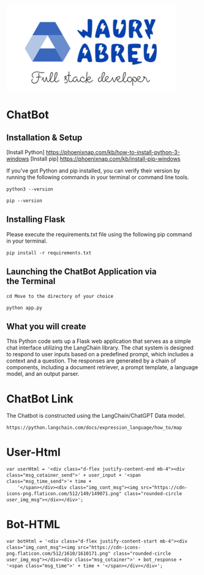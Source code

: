![ChatBot](logo/jaury_abreu_logo.png)

# ChatBot
## Installation & Setup

[Install Python] https://phoenixnap.com/kb/how-to-install-python-3-windows
[Install pip] https://phoenixnap.com/kb/install-pip-windows

If you've got Python and pip installed, you can verify their version by running the following commands in your terminal or command line tools.

```
python3 --version
```
```
pip --version
```

## Installing Flask

Please execute the requirements.txt file using the following pip command in your terminal.

```
pip install -r requirements.txt
```


## Launching the ChatBot Application via the Terminal

```
cd Move to the directory of your choice
```

```
python app.py
```



## What you will create

This Python code sets up a Flask web application that serves as a simple chat interface utilizing the LangChain library. The chat system is designed to respond to user inputs based on a predefined prompt, which includes a context and a question. The responses are generated by a chain of components, including a document retriever, a prompt template, a language model, and an output parser.

# ChatBot Link
The Chatbot is constructed using the LangChain/ChatGPT Data model.

```
https://python.langchain.com/docs/expression_language/how_to/map
```

# User-Html

```
var userHtml = '<div class="d-flex justify-content-end mb-4"><div class="msg_cotainer_send">' + user_input + '<span class="msg_time_send">'+ time + 
    '</span></div><div class="img_cont_msg"><img src="https://cdn-icons-png.flaticon.com/512/149/149071.png" class="rounded-circle user_img_msg"></div></div>';
```

# Bot-HTML

```
var botHtml = '<div class="d-flex justify-content-start mb-4"><div class="img_cont_msg"><img src="https://cdn-icons-png.flaticon.com/512/1610/1610171.png" class="rounded-circle user_img_msg"></div><div class="msg_cotainer">' + bot_response + '<span class="msg_time">' + time + '</span></div></div>';
```